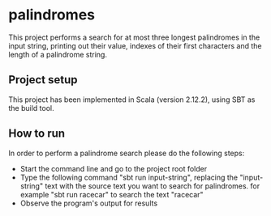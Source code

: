 # palindromes

This project performs a search for at most three longest palindromes in the input string, printing out their value, indexes of their first characters and the length of a palindrome string.

## Project setup
This project has been implemented in Scala (version 2.12.2), using SBT as the build tool.

## How to run
In order to perform a palindrome search please do the following steps:
* Start the command line and go to the project root folder
* Type the following command "sbt run input-string", replacing the "input-string" text with the source text you want to search for palindromes. for example "sbt run racecar" to search the text "racecar"
* Observe the program's output for results
